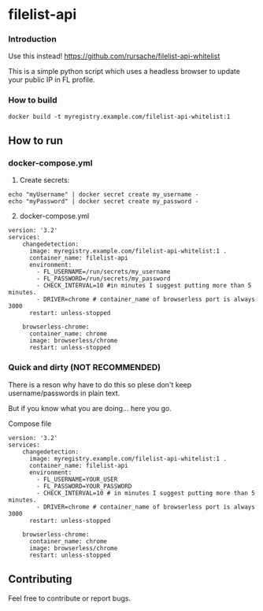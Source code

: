 # filelist-api

### Introduction

Use this instead! https://github.com/rursache/filelist-api-whitelist

This is a simple python script which uses a headless browser to update your public IP in FL profile.

### How to build

```shell
docker build -t myregistry.example.com/filelist-api-whitelist:1
```

## How to run

### docker-compose.yml

1. Create secrets:

``` shell
echo "myUsername" | docker secret create my_username -
echo "myPassword" | docker secret create my_password -
```

2. docker-compose.yml

```
version: '3.2'
services:
    changedetection:
      image: myregistry.example.com/filelist-api-whitelist:1 .
      container_name: filelist-api
      environment:
        - FL_USERNAME=/run/secrets/my_username
        - FL_PASSWORD=/run/secrets/my_password
        - CHECK_INTERVAL=10 #in minutes I suggest putting more than 5 minutes.
        - DRIVER=chrome # container_name of browserless port is always 3000
      restart: unless-stopped

    browserless-chrome:
      container_name: chrome
      image: browserless/chrome
      restart: unless-stopped
```

### Quick and dirty (NOT RECOMMENDED)

There is a reson why have to do this so plese don't keep username/passwords in plain text.

But if you know what you are doing... here you go.

Compose file
```
version: '3.2'
services:
    changedetection:
      image: myregistry.example.com/filelist-api-whitelist:1 .
      container_name: filelist-api
      environment:
        - FL_USERNAME=YOUR_USER
        - FL_PASSWORD=YOUR_PASSWORD
        - CHECK_INTERVAL=10 # in minutes I suggest putting more than 5 minutes.
        - DRIVER=chrome # container_name of browserless port is always 3000
      restart: unless-stopped

    browserless-chrome:
      container_name: chrome
      image: browserless/chrome
      restart: unless-stopped
```

## Contributing

Feel free to contribute or report bugs.
